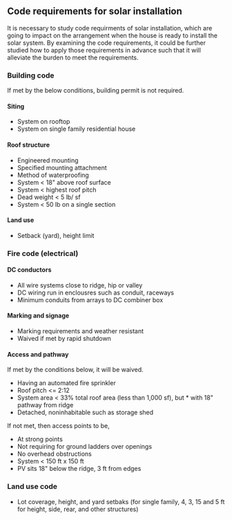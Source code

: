 ## Code requirements for solar installation
It is necessary to study code requirments of solar installation, which are going to impact on the arrangement when the house is ready to install the solar system. By examining the code requirements, it could be further studied how to apply those requirements in advance such that it will alleviate the burden to meet the requirements.

### Building code
If met by the below conditions, building permit is not required.

#### Siting
* System on rooftop
* System on single family residential	house

#### Roof structure
* Engineered mounting
* Specified mounting attachment
* Method of waterproofing
* System < 18" above roof surface
* System < highest roof pitch
* Dead weight	< 5 lb/ sf
* System < 50 lb on a single section

#### Land use
* Setback (yard), height limit

### Fire code (electrical)

#### DC conductors
* All wire systems close to ridge, hip or valley
* DC wiring run in enclousres such as conduit, raceways
* Minimum conduits from arrays to DC combiner box

#### Marking and signage
* Marking requirements and weather resistant
* Waived if met by rapid shutdown

#### Access and pathway

If met by the conditions below, it will be waived.
* Having an automated fire sprinkler
* Roof pitch <= 2:12
* System area < 33% total roof area (less than 1,000 sf), but * with 18" pathway from ridge
* Detached, noninhabitable such as storage shed

If not met, then access points to be,
* At strong points
* Not requiring for ground ladders over openings
* No overhead obstructions
* System < 150 ft x 150 ft
* PV sits 18" below the ridge, 3 ft from edges

### Land use code

* Lot coverage, height, and yard setbaks (for single family, 4, 3, 15 and 5 ft for height, side, rear, and other structures)
